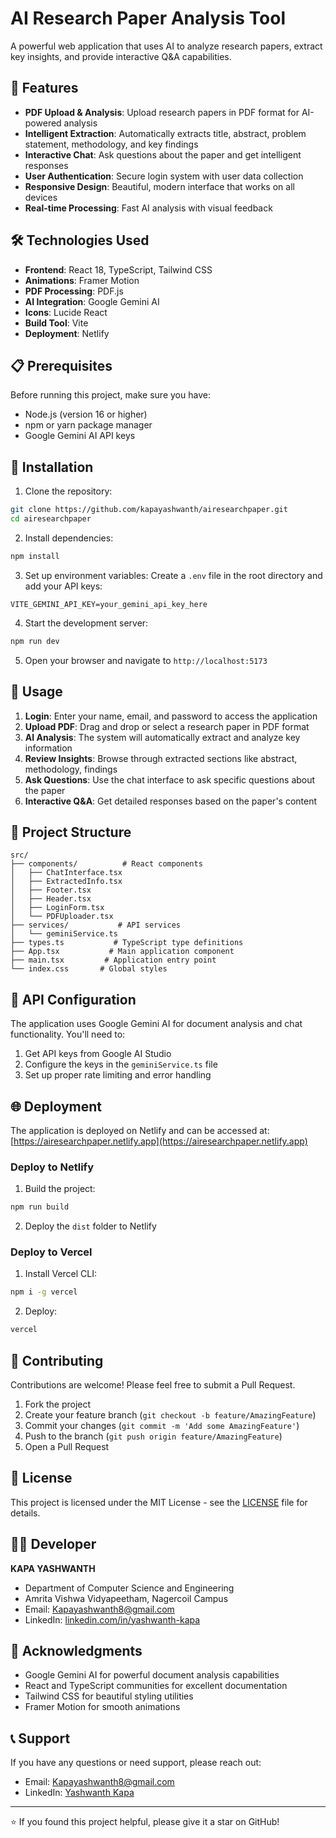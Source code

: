 # AI Research Paper Analysis Tool

A powerful web application that uses AI to analyze research papers, extract key insights, and provide interactive Q&A capabilities.

## 🚀 Features

- **PDF Upload & Analysis**: Upload research papers in PDF format for AI-powered analysis
- **Intelligent Extraction**: Automatically extracts title, abstract, problem statement, methodology, and key findings
- **Interactive Chat**: Ask questions about the paper and get intelligent responses
- **User Authentication**: Secure login system with user data collection
- **Responsive Design**: Beautiful, modern interface that works on all devices
- **Real-time Processing**: Fast AI analysis with visual feedback

## 🛠️ Technologies Used

- **Frontend**: React 18, TypeScript, Tailwind CSS
- **Animations**: Framer Motion
- **PDF Processing**: PDF.js
- **AI Integration**: Google Gemini AI
- **Icons**: Lucide React
- **Build Tool**: Vite
- **Deployment**: Netlify

## 📋 Prerequisites

Before running this project, make sure you have:

- Node.js (version 16 or higher)
- npm or yarn package manager
- Google Gemini AI API keys

## 🔧 Installation

1. Clone the repository:
```bash
git clone https://github.com/kapayashwanth/airesearchpaper.git
cd airesearchpaper
```

2. Install dependencies:
```bash
npm install
```

3. Set up environment variables:
Create a `.env` file in the root directory and add your API keys:
```env
VITE_GEMINI_API_KEY=your_gemini_api_key_here
```

4. Start the development server:
```bash
npm run dev
```

5. Open your browser and navigate to `http://localhost:5173`

## 🚀 Usage

1. **Login**: Enter your name, email, and password to access the application
2. **Upload PDF**: Drag and drop or select a research paper in PDF format
3. **AI Analysis**: The system will automatically extract and analyze key information
4. **Review Insights**: Browse through extracted sections like abstract, methodology, findings
5. **Ask Questions**: Use the chat interface to ask specific questions about the paper
6. **Interactive Q&A**: Get detailed responses based on the paper's content

## 📁 Project Structure

```
src/
├── components/          # React components
│   ├── ChatInterface.tsx
│   ├── ExtractedInfo.tsx
│   ├── Footer.tsx
│   ├── Header.tsx
│   ├── LoginForm.tsx
│   └── PDFUploader.tsx
├── services/           # API services
│   └── geminiService.ts
├── types.ts           # TypeScript type definitions
├── App.tsx           # Main application component
├── main.tsx         # Application entry point
└── index.css       # Global styles
```

## 🔑 API Configuration

The application uses Google Gemini AI for document analysis and chat functionality. You'll need to:

1. Get API keys from Google AI Studio
2. Configure the keys in the `geminiService.ts` file
3. Set up proper rate limiting and error handling

## 🌐 Deployment

The application is deployed on Netlify and can be accessed at:
[https://airesearchpaper.netlify.app](https://airesearchpaper.netlify.app)

### Deploy to Netlify

1. Build the project:
```bash
npm run build
```

2. Deploy the `dist` folder to Netlify

### Deploy to Vercel

1. Install Vercel CLI:
```bash
npm i -g vercel
```

2. Deploy:
```bash
vercel
```

## 🤝 Contributing

Contributions are welcome! Please feel free to submit a Pull Request.

1. Fork the project
2. Create your feature branch (`git checkout -b feature/AmazingFeature`)
3. Commit your changes (`git commit -m 'Add some AmazingFeature'`)
4. Push to the branch (`git push origin feature/AmazingFeature`)
5. Open a Pull Request

## 📝 License

This project is licensed under the MIT License - see the [LICENSE](LICENSE) file for details.

## 👨‍💻 Developer

**KAPA YASHWANTH**
- Department of Computer Science and Engineering
- Amrita Vishwa Vidyapeetham, Nagercoil Campus
- Email: [Kapayashwanth8@gmail.com](mailto:Kapayashwanth8@gmail.com)
- LinkedIn: [linkedin.com/in/yashwanth-kapa](https://www.linkedin.com/in/yashwanth-kapa)

## 🙏 Acknowledgments

- Google Gemini AI for powerful document analysis capabilities
- React and TypeScript communities for excellent documentation
- Tailwind CSS for beautiful styling utilities
- Framer Motion for smooth animations

## 📞 Support

If you have any questions or need support, please reach out:
- Email: Kapayashwanth8@gmail.com
- LinkedIn: [Yashwanth Kapa](https://www.linkedin.com/in/yashwanth-kapa)

---

⭐ If you found this project helpful, please give it a star on GitHub!